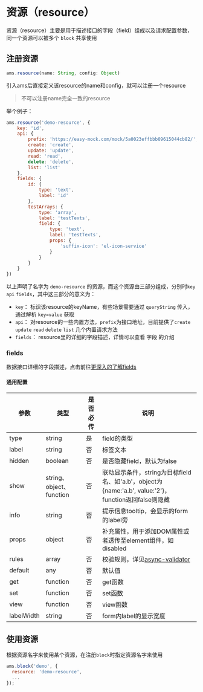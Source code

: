 # 资源（resource）

资源（resource）主要是用于描述接口的字段（field）组成以及请求配置参数，同一个资源可以被多个 `block` 共享使用

## 注册资源

```js
ams.resource(name: String, config: Object)
```

引入ams后直接定义该resource的name和config，就可以注册一个resource

> 不可以注册name完全一致的resource

举个例子：

```js
ams.resource('demo-resource', {
    key: 'id',
    api: {
        prefix: 'https://easy-mock.com/mock/5a0023effbbb09615044cb82/',
        create: 'create',
        update: 'update',
        read: 'read',
        delete: 'delete',
        list: 'list'
    },
    fields: {
        id: {
            type: 'text',
            label: 'id'
        },
        testArrays: {
            type: 'array',
            label: 'testTexts',
            field: {
                type: 'text',
                label: 'testTexts',
                props: {
                    'suffix-icon': 'el-icon-service'
                }
            }
        }
    }
})
```

以上声明了名字为 `demo-resource` 的资源，而这个资源由三部分组成，分别时`key` `api` `fields`，其中这三部分的意义为：
- `key`： 标识该resource的keyName，有些场景需要通过 `queryString` 传入，通过解析 `key=value` 获取
- `api`： 对resource的一些内置方法，`prefix`为接口地址，目前提供了`create` `update` `read` `delete` `list` 几个内置请求方法
- `fields`： resource里的详细的字段描述，详情可以查看 字段 的介绍

### fields

数据接口详细的字段描述，点击前往[更深入的了解fields](/api/field.html)

#### 通用配置

| 参数 | 类型 | 是否必传 | 说明
| -- | -- | -- | --
| type | string | 是 | field的类型
| label | string | 否 | 标签文本
| hidden | boolean | 否 | 是否隐藏field，默认为false
| show | string、object、function | 否 | 联动显示条件，string为目标field名、如'a.b'，object为{name:'a.b', value:'2'}，function返回false则隐藏
| info | string | 否 | 提示信息tooltip，会显示的form的label旁
| props | object | 否 | 补充属性，用于添加DOM属性或者透传至element组件，如disabled
| rules | array | 否 | 校验规则，详见[async-validator](https://github.com/yiminghe/async-validator)
| default | any | 否 | 默认值
| get | function | 否 | get函数
| set | function | 否 | set函数
| view | function | 否 | view函数
| labelWidth | string | 否 | form内label的显示宽度

## 使用资源

根据资源名字来使用某个资源，在注册`block`时指定资源名字来使用

```javascript
ams.block('demo', {
  resource: 'demo-resource',
  ...
});
```


